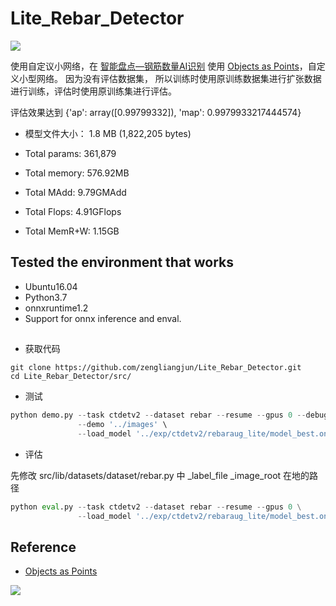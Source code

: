 # Lite_Rebar_Detector
![](result/1587035705.2716005.png)

使用自定议小网络，在 [智能盘点—钢筋数量AI识别](https://www.datafountain.cn/competitions/332/details)
使用 [Objects as Points](https://github.com/zengliangjun/CenterNet.git)，自定义小型网络。
因为没有评估数据集， 所以训练时使用原训练数据集进行扩张数据进行训练，评估时使用原训练集进行评估。

评估效果达到 {'ap': array([0.99799332]), 'map': 0.9979933217444574}

- 模型文件大小： 1.8 MB (1,822,205 bytes)

- Total params: 361,879
- Total memory: 576.92MB
- Total MAdd: 9.79GMAdd
- Total Flops: 4.91GFlops
- Total MemR+W: 1.15GB

## Tested the environment that works
- Ubuntu16.04
- Python3.7
- onnxruntime1.2
- Support for onnx inference and enval.

## 

- 获取代码

```
git clone https://github.com/zengliangjun/Lite_Rebar_Detector.git
cd Lite_Rebar_Detector/src/
```

- 测试

```Python
python demo.py --task ctdetv2 --dataset rebar --resume --gpus 0 --debug 2 \
               --demo '../images' \
               --load_model '../exp/ctdetv2/rebaraug_lite/model_best.onnx'
```
- 评估

先修改 src/lib/datasets/dataset/rebar.py 中
_label_file
_image_root 在地的路径

```Python
python eval.py --task ctdetv2 --dataset rebar --resume --gpus 0 \
               --load_model '../exp/ctdetv2/rebaraug_lite/model_best.onnx'
```

##  Reference
- [Objects as Points](https://github.com/zengliangjun/CenterNet.git)

![](result/1587035707.9053595.png)